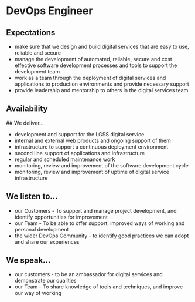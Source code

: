 # DevOps Engineer 

## Expectations
* make sure that we design and build digital services that are easy to use, reliable and secure
* manage the development of automated, reliable, secure and cost effective software development processes and tools to support the development team
* work as a team through the deployment of digital services and applications to production environments and provide necessary support
* provide leadership and mentorship to others in the digital services team

## Availability
<object data="/roles/devops-pie.svg" type="image/svg+xml" width="650" height="230"></object>

## We deliver...
* development and support for the LGSS digital service
* internal and external web products and ongoing support of them
* infrastructure to support a continuous deployment environment
* second line support of applications and infrastructure
* regular and scheduled maintenance work
* monitoring, review and improvement of the software development cycle
* monitoring, review and improvement of uptime of digital service infrastructure

## We listen to...
* our Customers - To support and manage project development, and identify opportunities for improvement
* our Team - To be able to offer support, improved ways of working and personal development
* the wider DevOps Community - to identify good practices we can adopt and share our experiences

## We speak...
* our customers - to be an ambassador for digital services and demonstrate our qualities
* our Team - To share knowledge of tools and techniques, and improve our way of working
